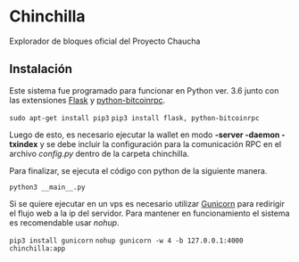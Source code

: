 # Chinchilla
Explorador de bloques oficial del Proyecto Chaucha

## Instalación

Este sistema fue programado para funcionar en Python ver. 3.6 junto con las extensiones [Flask](http://flask.pocoo.org) y [python-bitcoinrpc](https://github.com/jgarzik/python-bitcoinrpc).

`sudo apt-get install pip3`
`pip3 install flask, python-bitcoinrpc`

Luego de esto, es necesario ejecutar la wallet en modo **-server -daemon -txindex** y se debe incluir la configuración para la comunicación RPC en el archivo *config.py* dentro de la carpeta chinchilla.

Para finalizar, se ejecuta el código con python de la siguiente manera.

`python3 __main__.py`

Si se quiere ejecutar en un vps es necesario utilizar [Gunicorn](http://gunicorn.org) para redirigir el flujo web a la ip del servidor. Para mantener en funcionamiento el sistema es recomendable usar *nohup*.

`pip3 install gunicorn`
`nohup gunicorn -w 4 -b 127.0.0.1:4000 chinchilla:app`